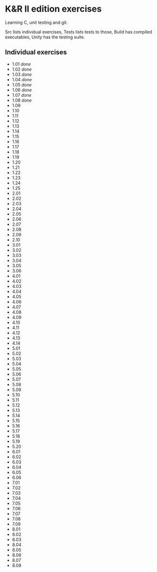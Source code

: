 # K&R II edition exercises

Learning C, unit testing and git.

Src lists individual exercises,
Tests lists tests to those,
Build has compiled executables,
Unity has the testing suite.

## Individual exercises

* 1.01 *done*
* 1.02 *done*
* 1.03 *done*
* 1.04 *done*
* 1.05 *done*
* 1.06 *done*
* 1.07 *done*
* 1.08 *done*
* 1.09
* 1.10
* 1.11
* 1.12
* 1.13
* 1.14
* 1.15
* 1.16
* 1.17
* 1.18
* 1.19
* 1.20
* 1.21
* 1.22
* 1.23
* 1.24
* 1.25
* 2.01
* 2.02
* 2.03
* 2.04
* 2.05
* 2.06
* 2.07
* 2.08
* 2.09
* 2.10
* 3.01
* 3.02
* 3.03
* 3.04
* 3.05
* 3.06
* 4.01
* 4.02
* 4.03
* 4.04
* 4.05
* 4.06
* 4.07
* 4.08
* 4.09
* 4.10
* 4.11
* 4.12
* 4.13
* 4.14
* 5.01
* 5.02
* 5.03
* 5.04
* 5.05
* 5.06
* 5.07
* 5.08
* 5.09
* 5.10
* 5.11
* 5.12
* 5.13
* 5.14
* 5.15
* 5.16
* 5.17
* 5.18
* 5.19
* 5.20
* 6.01
* 6.02
* 6.03
* 6.04
* 6.05
* 6.06
* 7.01
* 7.02
* 7.03
* 7.04
* 7.05
* 7.06
* 7.07
* 7.08
* 7.09
* 8.01
* 8.02
* 8.03
* 8.04
* 8.05
* 8.06
* 8.07
* 8.08
